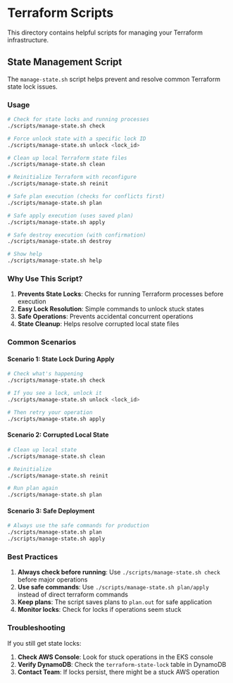 # Terraform Scripts

This directory contains helpful scripts for managing your Terraform infrastructure.

## State Management Script

The `manage-state.sh` script helps prevent and resolve common Terraform state lock issues.

### Usage

```bash
# Check for state locks and running processes
./scripts/manage-state.sh check

# Force unlock state with a specific lock ID
./scripts/manage-state.sh unlock <lock_id>

# Clean up local Terraform state files
./scripts/manage-state.sh clean

# Reinitialize Terraform with reconfigure
./scripts/manage-state.sh reinit

# Safe plan execution (checks for conflicts first)
./scripts/manage-state.sh plan

# Safe apply execution (uses saved plan)
./scripts/manage-state.sh apply

# Safe destroy execution (with confirmation)
./scripts/manage-state.sh destroy

# Show help
./scripts/manage-state.sh help
```

### Why Use This Script?

1. **Prevents State Locks**: Checks for running Terraform processes before execution
2. **Easy Lock Resolution**: Simple commands to unlock stuck states
3. **Safe Operations**: Prevents accidental concurrent operations
4. **State Cleanup**: Helps resolve corrupted local state files

### Common Scenarios

#### Scenario 1: State Lock During Apply
```bash
# Check what's happening
./scripts/manage-state.sh check

# If you see a lock, unlock it
./scripts/manage-state.sh unlock <lock_id>

# Then retry your operation
./scripts/manage-state.sh apply
```

#### Scenario 2: Corrupted Local State
```bash
# Clean up local state
./scripts/manage-state.sh clean

# Reinitialize
./scripts/manage-state.sh reinit

# Run plan again
./scripts/manage-state.sh plan
```

#### Scenario 3: Safe Deployment
```bash
# Always use the safe commands for production
./scripts/manage-state.sh plan
./scripts/manage-state.sh apply
```

### Best Practices

1. **Always check before running**: Use `./scripts/manage-state.sh check` before major operations
2. **Use safe commands**: Use `./scripts/manage-state.sh plan/apply` instead of direct terraform commands
3. **Keep plans**: The script saves plans to `plan.out` for safe application
4. **Monitor locks**: Check for locks if operations seem stuck

### Troubleshooting

If you still get state locks:

1. **Check AWS Console**: Look for stuck operations in the EKS console
2. **Verify DynamoDB**: Check the `terraform-state-lock` table in DynamoDB
3. **Contact Team**: If locks persist, there might be a stuck AWS operation
